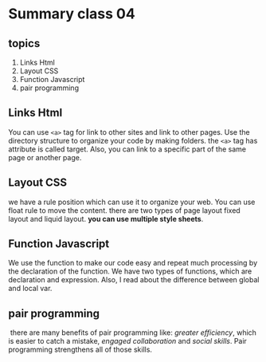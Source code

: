 # Summary class 04


## topics 
1. Links Html
2. Layout CSS
3. Function Javascript
4. pair programming


## Links Html
You can use `<a>` tag for link to other sites and link to other pages. Use the directory structure to organize your code by making folders. the `<a>` tag has attribute is called target. Also, you can link to a specific part of the same page or another page.

## Layout CSS
we have a rule position which can use it to organize your web. You can use float rule to move the content. there are two types of page layout fixed layout and liquid layout. **you can use multiple style sheets**.

## Function Javascript
 We use the function to make our code easy and repeat much processing by the declaration of the function. We have two types of functions, which are declaration and expression. Also, I read about the difference between global and local var.

 ## pair programming
  there are many benefits of pair programming like: *greater efficiency*, which is easier to catch a mistake, *engaged collaboration* and *social skills*. Pair programming strengthens all of those skills.